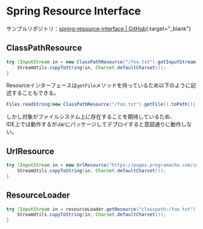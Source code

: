 # Spring Resource Interface
サンプルリポジトリ：[spring-resource-interface | GitHub](https://github.com/hainet50b/spring-gym/tree/main/spring-core-gym/spring-resource-interface){:target="_blank"}

## ClassPathResource
```java
try (InputStream in = new ClassPathResource("/foo.txt").getInputStream()) {
    StreamUtils.copyToString(in, Charset.defaultCharset());
}
```

Resourceインターフェースは`getFile`メソッドを持っているため以下のように記述することもできる。
```java
Files.readString(new ClassPathResource("/foo.txt").getFile().toPath());
```

しかし対象がファイルシステム上に存在することを期待しているため、  
IDE上では動作するがJarにパッケージしてデプロイすると意図通りに動作しない。

## UrlResource
```java
try (InputStream in = new UrlResource("https://pages.programacho.com/index.md").getInputStream()) {
    StreamUtils.copyToString(in, Charset.defaultCharset());
}
```

## ResourceLoader
```java
try (InputStream in = resourceLoader.getResource("classpath:/foo.txt").getInputStream()) {
    StreamUtils.copyToString(in, Charset.defaultCharset());
}
```
